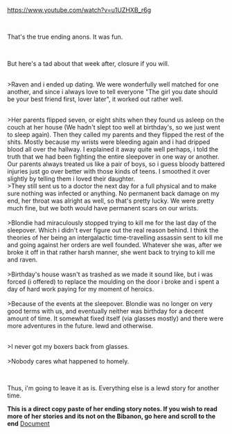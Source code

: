 <p><a href="https://www.youtube.com/watch?v=u1UZHXB_r6g" >https://www.youtube.com/watch?v=u1UZHXB_r6g</a></p>

<br />
<p>That's the true ending anons. It was fun. <br />
</p>

<br />
<p>But here's a tad about that week after, closure if you will. </p>

<p><br />
&gt;Raven and i ended up dating. We were wonderfully well matched for one another, and since i always love to tell everyone "The girl you date should be your best friend first, lover later", it worked out rather well.</p>

<p><br />
&gt;Her parents flipped seven, or eight shits when they found us asleep on the couch at her house (We hadn't slept too well at birthday's, so we just went to sleep again). Then they called my parents and they flipped the rest of the shits. Mostly because my wrists were bleeding again and i had dripped blood all over the hallway. I explained it away quite well perhaps, i told the truth that we had been fighting the entire sleepover in one way or another. Our parents always treated us like a pair of boys, so i guess bloody battered injuries just go over better with those kinds of teens. I smoothed it over slightly by telling them i loved their daughter.<br />
&gt;They still sent us to a doctor the next day for a full physical and to make sure nothing was infected or anything. No permanent back damage on my end, her throat was alright as well, so that's pretty lucky. We were pretty much fine, but we both would have permanent scars on our wrists.<br />
<br />
&gt;Blondie had miraculously stopped trying to kill me for the last day of the sleepover. Which i didn't ever figure out the real reason behind. I think the theories of her being an intergalactic time-travelling assassin sent to kill me and going against her orders are well founded. Whatever she was, after we broke it off in that rather harsh manner, she went back to trying to kill me and raven.<br />
<br />
&gt;Birthday's house wasn't as trashed as we made it sound like, but i was forced (i offered) to replace the moulding on the door i broke and i spent a day of hard work paying for my moment of heroics.<br />
<br />
&gt;Because of the events at the sleepover. Blondie was no longer on very good terms with us, and eventually neither was birthday for a decent amount of time. It somewhat fixed itself (via glasses mostly) and there were more adventures in the future. lewd and otherwise.</p>

<p><br />
&gt;I never got my boxers back from glasses.<br />
<br />
&gt;Nobody cares what happened to homely.<br />
</p>

<br />
<p>Thus, i'm going to leave it as is. Everything else is a lewd story for another time.<br />


**This is a direct copy paste of her ending story notes. If you wish to read more of her stories and its not on the Bibanon, go here and scroll to the end** [Document](https://docs.google.com/document/d/1KvjPwwYXYNMopylbhQNl5e3_UFvV8qP_We72xWYCmao/edit#)
